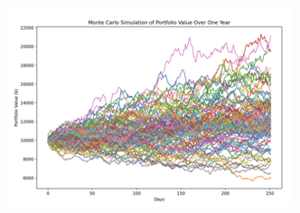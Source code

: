 ![Monte Carlo Simulation](https://github.com/Pakkuu/Monte-Carlo-Porfolio-Simulation/blob/main/mc_sim.png)
